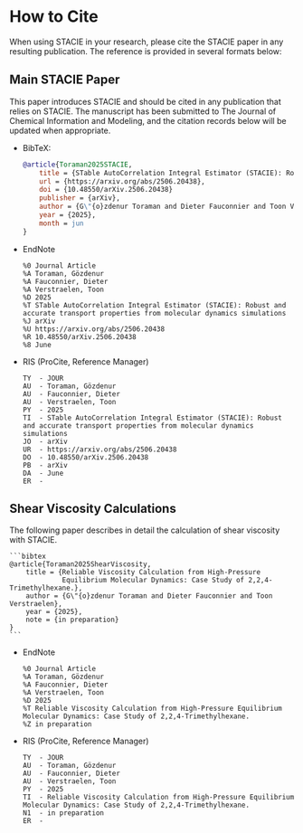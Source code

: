 <!-- markdownlint-disable line-length -->

# How to Cite

When using STACIE in your research, please cite the STACIE paper in any resulting publication.
The reference is provided in several formats below:

## Main STACIE Paper

This paper introduces STACIE and should be cited in any publication that relies on STACIE.
The manuscript has been submitted to The Journal of Chemical Information and Modeling,
and the citation records below will be updated when appropriate.

- BibTeX:

    ```bibtex
    @article{Toraman2025STACIE,
        title = {STable AutoCorrelation Integral Estimator (STACIE): Robust and accurate transport properties from molecular dynamics simulations},
        url = {https://arxiv.org/abs/2506.20438},
        doi = {10.48550/arXiv.2506.20438}
        publisher = {arXiv},
        author = {G\"{o}zdenur Toraman and Dieter Fauconnier and Toon Verstraelen},
        year = {2025},
        month = jun
    }
    ```

- EndNote

    ```endnote
    %0 Journal Article
    %A Toraman, Gözdenur
    %A Fauconnier, Dieter
    %A Verstraelen, Toon
    %D 2025
    %T STable AutoCorrelation Integral Estimator (STACIE): Robust and accurate transport properties from molecular dynamics simulations
    %J arXiv
    %U https://arxiv.org/abs/2506.20438
    %R 10.48550/arXiv.2506.20438
    %8 June
    ```

- RIS (ProCite, Reference Manager)

    ```ris
    TY  - JOUR
    AU  - Toraman, Gözdenur
    AU  - Fauconnier, Dieter
    AU  - Verstraelen, Toon
    PY  - 2025
    TI  - STable AutoCorrelation Integral Estimator (STACIE): Robust and accurate transport properties from molecular dynamics simulations
    JO  - arXiv
    UR  - https://arxiv.org/abs/2506.20438
    DO  - 10.48550/arXiv.2506.20438
    PB  - arXiv
    DA  - June
    ER  -
    ```

## Shear Viscosity Calculations

The following paper describes in detail the calculation of shear viscosity with STACIE.

    ```bibtex
    @article{Toraman2025ShearViscosity,
        title = {Reliable Viscosity Calculation from High-Pressure
                 Equilibrium Molecular Dynamics: Case Study of 2,2,4-Trimethylhexane.},
        author = {G\"{o}zdenur Toraman and Dieter Fauconnier and Toon Verstraelen},
        year = {2025},
        note = {in preparation}
    }
    ```

- EndNote

    ```endnote
    %0 Journal Article
    %A Toraman, Gözdenur
    %A Fauconnier, Dieter
    %A Verstraelen, Toon
    %D 2025
    %T Reliable Viscosity Calculation from High-Pressure Equilibrium Molecular Dynamics: Case Study of 2,2,4-Trimethylhexane.
    %Z in preparation
    ```

- RIS (ProCite, Reference Manager)

    ```ris
    TY  - JOUR
    AU  - Toraman, Gözdenur
    AU  - Fauconnier, Dieter
    AU  - Verstraelen, Toon
    PY  - 2025
    TI  - Reliable Viscosity Calculation from High-Pressure Equilibrium Molecular Dynamics: Case Study of 2,2,4-Trimethylhexane.
    N1  - in preparation
    ER  -
    ```
